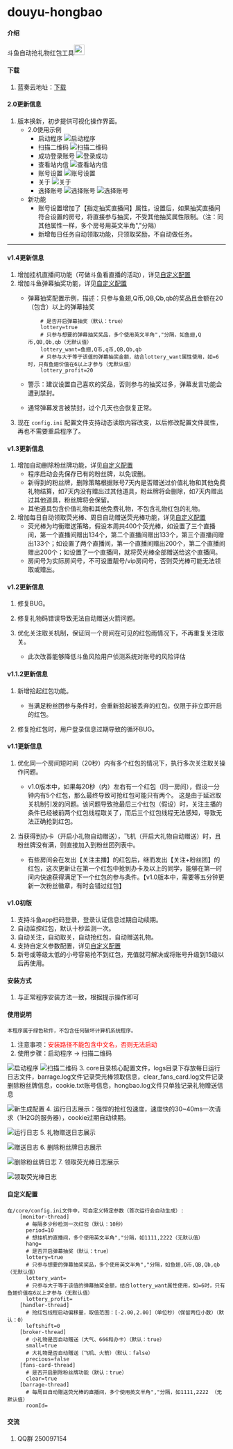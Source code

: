 # douyu-hongbao

#### 介绍
斗鱼自动抢礼物红包工具<img src="https://images.gitee.com/uploads/images/2020/1116/165713_916299e5_2268103.png" width = "24" height = "24"/>

#### 下载

1. 蓝奏云地址：[下载](https://yijianguanzhu.lanzout.com/iqkAm1el03mh)

#### 2.0更新信息
1. 版本换新，初步提供可视化操作界面。
	- 2.0使用示例
		- 启动程序
		![启动程序](https://foruda.gitee.com/images/1699716441608073124/728da954_7859954.png "启动程序")
		- 扫描二维码
		![扫描二维码](https://foruda.gitee.com/images/1699716522310976289/41c8cdae_7859954.png "扫描二维码")
		- 成功登录账号
		![登录成功](https://foruda.gitee.com/images/1699718611373545829/f3e7fbe7_7859954.png "登录成功")
		- 查看站内信
		![查看站内信](https://foruda.gitee.com/images/1699716978516316976/f2ccb61c_7859954.png "查看站内信")
		- 账号设置
		![账号设置](https://foruda.gitee.com/images/1699717320759365979/4742fdde_7859954.png "账号设置")
		- 关于
		![关于](https://foruda.gitee.com/images/1699717390539039232/fc0d8924_7859954.png "关于")	
		- 选择账号
		![选择账号](https://foruda.gitee.com/images/1699718069843642937/4ad9a9c2_7859954.png "选择账号")
		![选择账号](https://foruda.gitee.com/images/1699718226175882203/f4210f05_7859954.png "选择账号")				
	- 新功能
		- 账号设置增加了【指定抽奖直播间】属性，设置后，如果抽奖直播间符合设置的房号，将直接参与抽奖，不受其他抽奖属性限制。（注：同其他属性一样，多个房号用英文半角","分隔）
		- 新增每日任务自动领取功能，只领取奖励，不自动做任务。

---
	

#### v1.4更新信息
1. 增加挂机直播间功能（可做斗鱼看直播的活动），详见[自定义配置](#custom)
2. 增加斗鱼弹幕抽奖功能，详见[自定义配置](#custom)
	- 弹幕抽奖配置示例，描述：只参与鱼翅,Q币,QB,Qb,qb的奖品且金额在20（包含）以上的弹幕抽奖
			
			  # 是否开启弹幕抽奖（默认：true）
	          lottery=true
	          # 只参与想要的弹幕抽奖奖品，多个使用英文半角","分隔，如鱼翅,Q币,QB,Qb,qb（无默认值）
	          lottery_want=鱼翅,Q币,q币,QB,Qb,qb
	          # 只参与大于等于该值的弹幕抽奖金额，结合lottery_want属性使用，如=6时，只有鱼翅价值在6以上才参与（无默认值）
	          lottery_profit=20
	- 警示：建议设置自己喜欢的奖品，否则参与的抽奖过多，弹幕发言功能会遭到禁封。
	- 通常弹幕发言被禁封，过个几天也会恢复正常。
3. 现在 `config.ini` 配置文件支持动态读取内容改变，以后修改配置文件属性，再也不需要重启程序了。

#### v1.3更新信息
1. 增加自动删除粉丝牌功能，详见[自定义配置](#custom)
    - 程序启动会先保存已有的粉丝牌，以免误删。
    - 新得到的粉丝牌，删除策略根据账号7天内是否赠送过价值礼物和其他免费礼物结算，如7天内没有赠出过其他道具，粉丝牌将会删除，如7天内赠出过其他道具，粉丝牌将会保留。
    - 其他道具包含价值礼物和其他免费礼物，不包含礼物红包的礼物。
2. 增加每日自动领取荧光棒、周日自动赠送荧光棒功能，详见[自定义配置](#custom)
	- 荧光棒为均衡赠送策略，假设本周共400个荧光棒，如设置了三个直播间，第一个直播间赠出134个，第二个直播间赠出133个，第三个直播间赠出133个；如设置了两个直播间，第一个直播间赠出200个，第二个直播间赠出200个；如设置了一个直播间，就将荧光棒全部赠送给这个直播间。
	- 房间号为实际房间号，不可设置靓号/vip房间号，否则荧光棒可能无法领取或赠出。

#### v1.2更新信息
1. 修复BUG。
2. 修复礼物码错误导致无法自动赠送火箭问题。
3. 优化关注取关机制，保证同一个房间在可见的红包雨情况下，不再重复关注取关。

	- 此次改善能够降低斗鱼风险用户侦测系统对账号的风险评估

#### v1.1.2更新信息
1. 新增拾起红包功能。

	- 当满足粉丝团参与条件时，会重新拾起被丢弃的红包，仅限于非立即开启的红包。 
2. 修复抢红包时，用户登录信息过期导致的循环BUG。

#### v1.1更新信息
1. 优化同一个房间短时间（20秒）内有多个红包的情况下，执行多次关注取关操作问题。

	- v1.0版本中，如果每20秒（内）左右有一个红包（同一房间），假设一分钟内有5个红包，那么最终导致可抢红包可能只有两个。 这是由于延迟取关机制引发的问题。该问题导致抢最后三个红包（假设）时，关注主播的条件已经被前两个红包线程取关了，而后三个红包线程无法感知，导致无法正确抢到红包。

2. 当获得到办卡（开启小礼物自动赠送），飞机（开启大礼物自动赠送）时，且粉丝牌没有满，则直接加入到粉丝团列表中。
	
	- 有些房间会在发出【关注主播】的红包后，继而发出【关注+粉丝团】的红包，这次更新让在第一个红包中抢到办卡及以上的同学，能够在第一时间内快速获得满足下一个红包的参与条件。【v1.0版本中，需要等五分钟更新一次粉丝徽章，有时会错过红包】

#### v1.0初版
1. 支持斗鱼app扫码登录，登录认证信息过期自动续期。
2. 自动监控红包，默认十秒监测一次。
3. 自动关注，自动取关，自动抢红包，自动赠送礼物。
4. 支持自定义参数配置，详见[自定义配置](#custom)
5. 新号或等级太低的小号容易抢不到红包，充值就可解决或将账号升级到15级以后再使用。

#### 安装方式

1. 与正常程序安装方法一致，根据提示操作即可

#### 使用说明
    本程序属于绿色软件，不包含任何破坏计算机系统程序。

1. 注意事项：<font color=red>安装路径不能包含中文名，否则无法启动</font>
2. 使用步骤：启动程序 -> 扫描二维码

![启动程序](https://images.gitee.com/uploads/images/2020/1117/133300_4cdb1d85_7859954.png "启动程序")
![扫描二维码](https://images.gitee.com/uploads/images/2020/1117/133423_493a7593_7859954.png "扫描二维码")
3. core目录核心配置文件，logs目录下存放每日运行日志文件，barrage.log文件记录荧光棒领取信息，clear_fans_card.log文件记录删除粉丝牌信息，cookie.txt账号信息，hongbao.log文件只单独记录礼物赠送信息

![新生成配置](https://images.gitee.com/uploads/images/2021/0925/131613_e5769a03_7859954.png "新生成文件")
4. 运行日志展示：强悍的抢红包速度，速度快的30~40ms一次请求（1H2G的服务器），cookie过期自动续期。

![运行日志](https://images.gitee.com/uploads/images/2020/1117/135626_f2375e9b_7859954.png "运行日志")
5. 礼物赠送日志展示

![赠送日志](https://images.gitee.com/uploads/images/2020/1117/140106_344dfbce_7859954.png "赠送日志")
6. 删除粉丝牌日志展示

![删除粉丝牌日志](https://images.gitee.com/uploads/images/2021/0925/132207_e4a7ff34_7859954.png "删除粉丝牌日志")
7. 领取荧光棒日志展示 

![领取荧光棒日志](https://images.gitee.com/uploads/images/2021/0925/132325_c95106d3_7859954.png "领取荧光棒日志")
#### 自定义配置 <a name="custom"></a>
    在/core/config.ini文件中，可自定义特定参数（首次运行会自动生成）:
        [monitor-thread]
          # 每隔多少秒检测一次红包（默认：10秒）
          period=10
          # 想挂机的直播间，多个使用英文半角","分隔，如1111,2222（无默认值）
          hang=
          # 是否开启弹幕抽奖（默认：true）
          lottery=true
          # 只参与想要的弹幕抽奖奖品，多个使用英文半角","分隔，如鱼翅,Q币,QB,Qb,qb（无默认值）
          lottery_want=
          # 只参与大于等于该值的弹幕抽奖金额，结合lottery_want属性使用，如=6时，只有鱼翅价值在6以上才参与（无默认值）
          lottery_profit=
        [handler-thread]
          # 抢红包线程启动偏移量，取值范围：[-2.00,2.00]（单位秒）（保留两位小数）（默认：0）
          leftshift=0
        [broker-thread]
          # 小礼物是否自动赠送（大气、666和办卡）（默认：true）
          small=true
          # 大礼物是否自动赠送（飞机、火箭）（默认：false）
          precious=false
        [fans-card-thread]
          # 是否开启删除粉丝牌功能（默认：true）
          clear=true
        [barrage-thread]
          # 每周日自动赠送荧光棒的直播间，多个使用英文半角","分隔，如1111,2222 （无默认值）
          roomId=
#### 交流

1. QQ群 250097154